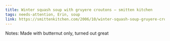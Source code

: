 ```yaml
---
title: Winter squash soup with gruyere croutons – smitten kitchen
tags: needs-attention, Erin, soup
link: https://smittenkitchen.com/2006/10/winter-squash-soup-gruyere-croutons/
---
```

Notes: Made with butternut only, turned out great   

